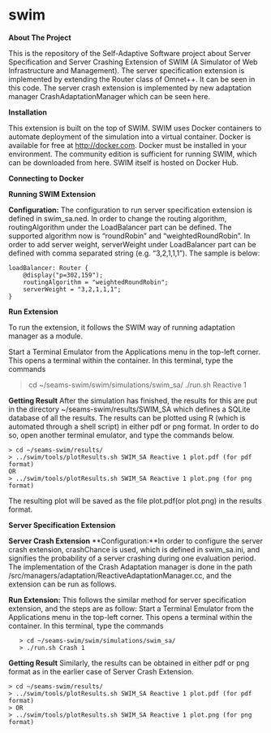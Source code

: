 # swim

**About The Project**

This is the repository of the Self-Adaptive Software project about Server Specification and Server Crashing Extension of SWIM (A Simulator of Web Infrastructure and Management). The server specification extension is implemented by extending the Router class of Omnet++. It can be seen in this code. The server crash extension is implemented by new adaptation manager CrashAdaptationManager which can be seen here. 

**Installation**

This extension is built on the top of SWIM. SWIM uses Docker containers to automate deployment of the simulation into a virtual container. Docker is available for free at http://docker.com. Docker must be installed in your environment. The community edition is sufficient for running SWIM, which can be downloaded from here. SWIM itself is hosted on Docker Hub.

**Connecting to Docker**


**Running SWIM Extension**

**Configuration:** 
The configuration to run server specification extension is defined in swim_sa.ned. In order to change the routing algorithm, routingAlgorithm under the LoadBalancer part can be defined. The supported algorithm now is “roundRobin” and “weightedRoundRobin”. In order to add server weight, serverWeight under LoadBalancer part can be defined with comma separated string (e.g. “3,2,1,1,1”). The sample is below: 

    loadBalancer: Router {
        @display("p=302,159");
        routingAlgorithm = "weightedRoundRobin";
        serverWeight = "3,2,1,1,1";
    }

**Run Extension**

To run the extension, it follows the SWIM way of running adaptation manager as a module. 

Start a Terminal Emulator from the Applications menu in the top-left corner. This opens a terminal within the container.
In this terminal, type the commands
   > cd ~/seams-swim/swim/simulations/swim_sa/
   > ./run.sh Reactive 1

**Getting Result**
After the simulation has finished, the results for this are put in the directory ~/seams-swim/results/SWIM_SA which defines a SQLite database of all the results. The results can be plotted using R (which is automated through a shell script) in either pdf or png format. In order to do so, open another terminal emulator, and type the commands below.

```
> cd ~/seams-swim/results/
> ../swim/tools/plotResults.sh SWIM_SA Reactive 1 plot.pdf (for pdf format)
OR 
> ../swim/tools/plotResults.sh SWIM_SA Reactive 1 plot.png (for png format)
```

The resulting plot will be saved as the file plot.pdf(or plot.png) in the results format.
 

**Server Specification Extension**

**Server Crash Extension**
**Configuration:**In order to configure the server crash extension, crashChance is used, which is defined in swim_sa.ini, and signifies the probability of a server crashing during one evaluation period. The implementation of the Crash Adaptation manager is done in the path   /src/managers/adaptation/ReactiveAdaptationManager.cc, and the extension can be run as follows.

**Run Extension:**
This follows the similar method for server specification extension, and the steps are as follow: 
Start a Terminal Emulator from the Applications menu in the top-left corner. This opens a terminal within the container.
In this terminal, type the commands
```
   > cd ~/seams-swim/swim/simulations/swim_sa/
   > ./run.sh Crash 1
```

**Getting Result**
Similarly, the results can be obtained in either pdf or png format as in the earlier case of Server Crash Extension.
```
> cd ~/seams-swim/results/
> ../swim/tools/plotResults.sh SWIM_SA Reactive 1 plot.pdf (for pdf format)
> OR
> ../swim/tools/plotResults.sh SWIM_SA Reactive 1 plot.png (for png format)
```
